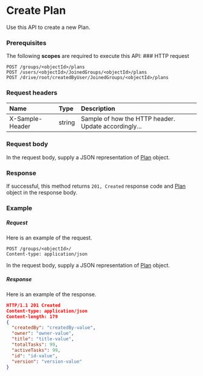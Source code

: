 # Create Plan

Use this API to create a new Plan.
### Prerequisites
The following **scopes** are required to execute this API: ### HTTP request
<!-- { "blockType": "ignored" } -->
```http
POST /groups/<objectId>/plans
POST /users/<objectId>/JoinedGroups/<objectId>/plans
POST /drive/root/createdByUser/JoinedGroups/<objectId>/plans

```
### Request headers
| Name       | Type | Description|
|:---------------|:--------|:----------|
| X-Sample-Header  | string  | Sample of how the HTTP header. Update accordingly...|

### Request body
In the request body, supply a JSON representation of [Plan](../resources/plan.md) object.


### Response
If successful, this method returns `201, Created` response code and [Plan](../resources/plan.md) object in the response body.

### Example
##### Request
Here is an example of the request.
<!-- {
  "blockType": "request",
  "name": "create_plan_from_group"
}-->
```http
POST /groups/<objectId>/
Content-type: application/json
```
In the request body, supply a JSON representation of [Plan](../resources/plan.md) object.
##### Response
Here is an example of the response.
<!-- {
  "blockType": "response",
  "truncated": false,
  "@odata.type": "plan"
} -->
```json
HTTP/1.1 201 Created
Content-type: application/json
Content-length: 179
{
  "createdBy": "createdBy-value",
  "owner": "owner-value",
  "title": "title-value",
  "totalTasks": 99,
  "activeTasks": 99,
  "id": "id-value",
  "version": "version-value"
}
```

<!-- uuid: fb3b8962-c2ff-4d93-bd88-69ce866dd749
2015-10-15 04:04:56 UTC -->
<!-- {
  "type": "#page.annotation",
  "description": "Create Plan",
  "keywords": "",
  "section": "documentation",
  "tocPath": ""
}-->